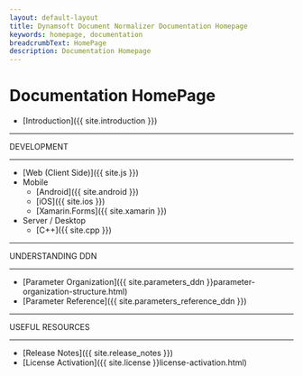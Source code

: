 ```yaml
---
layout: default-layout
title: Dynamsoft Document Normalizer Documentation Homepage
keywords: homepage, documentation
breadcrumbText: HomePage
description: Documentation Homepage
---
```


# Documentation HomePage

* [Introduction]({{ site.introduction }})

<hr>
DEVELOPMENT
<hr>

* [Web (Client Side)]({{ site.js }})
* Mobile
  * [Android]({{ site.android }})
  * [iOS]({{ site.ios }})
  * [Xamarin.Forms]({{ site.xamarin }})
* Server / Desktop
  * [C++]({{ site.cpp }})

<hr>
UNDERSTANDING DDN
<hr>

* [Parameter Organization]({{ site.parameters_ddn }}parameter-organization-structure.html)
* [Parameter Reference]({{ site.parameters_reference_ddn }})

<hr>
USEFUL RESOURCES
<hr>

* [Release Notes]({{ site.release_notes }})
* [License Activation]({{ site.license }}license-activation.html)
